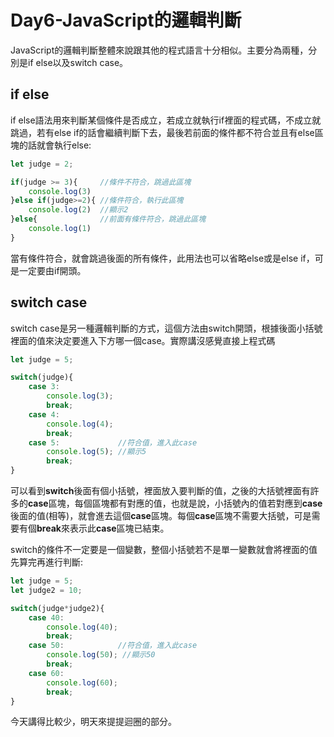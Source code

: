 # Day6-JavaScript的邏輯判斷

JavaScript的邏輯判斷整體來說跟其他的程式語言十分相似。主要分為兩種，分別是if else以及switch case。

## if else

if else語法用來判斷某個條件是否成立，若成立就執行if裡面的程式碼，不成立就跳過，若有else if的話會繼續判斷下去，最後若前面的條件都不符合並且有else區塊的話就會執行else:

```JavaScript
let judge = 2;

if(judge >= 3){     //條件不符合，跳過此區塊
    console.log(3)
}else if(judge>=2){ //條件符合，執行此區塊
    console.log(2)  //顯示2
}else{              //前面有條件符合，跳過此區塊
    console.log(1)
}
```

當有條件符合，就會跳過後面的所有條件，此用法也可以省略else或是else if，可是一定要由if開頭。

## switch case

switch case是另一種邏輯判斷的方式，這個方法由switch開頭，根據後面小括號裡面的值來決定要進入下方哪一個case。實際講沒感覺直接上程式碼

```JavaScript
let judge = 5;

switch(judge){
    case 3:
        console.log(3);
        break;
    case 4:
        console.log(4);
        break;
    case 5:             //符合值，進入此case
        console.log(5); //顯示5
        break;
}
```

可以看到**switch**後面有個小括號，裡面放入要判斷的值，之後的大括號裡面有許多的**case**區塊，每個區塊都有對應的值，也就是說，小括號內的值若對應到**case**後面的值(相等)，就會進去這個**case**區塊。每個**case**區塊不需要大括號，可是需要有個**break**來表示此**case**區塊已結束。

switch的條件不一定要是一個變數，整個小括號若不是單一變數就會將裡面的值先算完再進行判斷:

```JavaScript
let judge = 5;
let judge2 = 10;

switch(judge*judge2){
    case 40:
        console.log(40);
        break;
    case 50:            //符合值，進入此case
        console.log(50); //顯示50
        break;
    case 60:
        console.log(60);
        break;
}
```

今天講得比較少，明天來提提迴圈的部分。